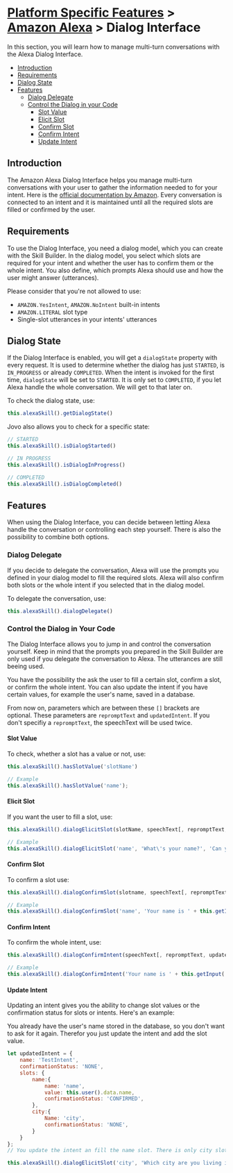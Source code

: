 # [Platform Specific Features](../) > [Amazon Alexa](./README.md) > Dialog Interface

In this section, you will learn how to manage multi-turn conversations with the Alexa Dialog Interface.

* [Introduction](#introduction)
* [Requirements](#requirements)
* [Dialog State](#dialog-state)
* [Features](#features)
    * [Dialog Delegate](#dialog-delegate)
    * [Control the Dialog in your Code](#control-the-dialog-in-your-code)
        * [Slot Value](#slot-value)
        * [Elicit Slot](#elicit-slot)
        * [Confirm Slot](#confirm-slot)
        * [Confirm Intent](#confirm-intent)
        * [Update Intent](#update-intent)

## Introduction

The Amazon Alexa Dialog Interface helps you manage multi-turn conversations with your user to gather the information needed to for your intent.
Here is the [official documentation by Amazon](https://developer.amazon.com/docs/custom-skills/dialog-interface-reference.html).
Every conversation is connected to an intent and it is maintained until all the required slots are filled or confirmed by the user. 

## Requirements

To use the Dialog Interface, you need a dialog model, which you can create with the Skill Builder. In the dialog model, you select which slots are required for your intent and whether the user has to confirm them or the whole intent. You also define, which prompts Alexa should use and how the user might answer (utterances).

Please consider that you're not allowed to use:
* `AMAZON.YesIntent`, `AMAZON.NoIntent` built-in intents
* `AMAZON.LITERAL` slot type
* Single-slot utterances in your intents' utterances

## Dialog State

If the Dialog Interface is enabled, you will get a `dialogState` property with every request. It is used to determine whether the dialog has just `STARTED`, is `IN_PROGRESS` or already `COMPLETED`. 
When the intent is invoked for the first time, `dialogState` will be set to `STARTED`. It is only set to `COMPLETED`, if you let Alexa handle the whole conversation. We will get to that later on.

To check the dialog state, use: 
```javascript
this.alexaSkill().getDialogState()
```

Jovo also allows you to check for a specific state:

```javascript
// STARTED
this.alexaSkill().isDialogStarted()

// IN PROGRESS
this.alexaSkill().isDialogInProgress()

// COMPLETED
this.alexaSkill().isDialogCompleted()
```

## Features

When using the Dialog Interface, you can decide between letting Alexa handle the conversation or controlling each step yourself. There is also the possibility to combine both options.

### Dialog Delegate

If you decide to delegate the conversation, Alexa will use the prompts you defined in your dialog model to fill the required slots. Alexa will also confirm both slots or the whole intent if you selected that in the dialog model.

To delegate the conversation, use:
```javascript
this.alexaSkill().dialogDelegate()
```

### Control the Dialog in Your Code

The Dialog Interface allows you to jump in and control the conversation yourself. Keep in mind that the prompts you prepared in the Skill Builder are only used if you delegate the conversation to Alexa. The utterances are still beeing used.

You have the possibility the ask the user to fill a certain slot, confirm a slot, or confirm the whole intent. You can also update the intent if you have certain values, for example the user's name, saved in a database. 

From now on, parameters which are between these `[]` brackets are optional. These parameters are `repromptText` and `updatedIntent`. If you don't specifiy a `repromptText`, the speechText will be used twice. 

#### Slot Value

To check, whether a slot has a value or not, use:
```javascript
this.alexaSkill().hasSlotValue('slotName')

// Example
this.alexaSkill().hasSlotValue('name');
```

#### Elicit Slot

If you want the user to fill a slot, use:
```javascript
this.alexaSkill().dialogElicitSlot(slotName, speechText[, repromptText, updatedIntent])

// Example
this.alexaSkill().dialogElicitSlot('name', 'What\'s your name?', 'Can you tell me your name, please?');
```

#### Confirm Slot

To confirm a slot use:
```javascript
this.alexaSkill().dialogConfirmSlot(slotname, speechText[, repromptText, updatedIntent])

// Example
this.alexaSkill().dialogConfirmSlot('name', 'Your name is ' + this.getInput('name').value + ', right?');
```

#### Confirm Intent

To confirm the whole intent, use:
```javascript
this.alexaSkill().dialogConfirmIntent(speechText[, repromptText, updatedIntent])

// Example
this.alexaSkill().dialogConfirmIntent('Your name is ' + this.getInput('name') + ' and you are from ' + this.getInput('city') + ', correct?');
```
#### Update Intent

Updating an intent gives you the ability to change slot values or the confirmation status for slots or intents. Here's an example:

You already have the user's name stored in the database, so you don't want to ask for it again. Therefor you just update the intent and add the slot value.
```javascript
let updatedIntent = {
    name: 'TestIntent',
    confirmationStatus: 'NONE',
    slots: {
        name:{
            name: 'name',
            value: this.user().data.name,
            confirmationStatus: 'CONFIRMED',
        },
        city:{
            Name: 'city',
            confirmationStatus: 'NONE',
        }
    }
};
// You update the intent an fill the name slot. There is only city slot left, so you can manually ask the user to fill that

this.alexaSkill().dialogElicitSlot('city', 'Which city are you living in?', updatedIntent);
```
